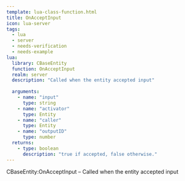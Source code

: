 ```yaml
---
template: lua-class-function.html
title: OnAcceptInput
icon: lua-server
tags:
  - lua
  - server
  - needs-verification
  - needs-example
lua:
  library: CBaseEntity
  function: OnAcceptInput
  realm: server
  description: "Called when the entity accepted input"
  
  arguments:
    - name: "input"
      type: string
    - name: "activator"
      type: Entity
    - name: "caller"
      type: Entity
    - name: "outputID"
      type: number
  returns:
    - type: boolean
      description: "true if accepted, false otherwise."
---
```


<div class="lua__search__keywords">
CBaseEntity:OnAcceptInput &#x2013; Called when the entity accepted input
</div>
